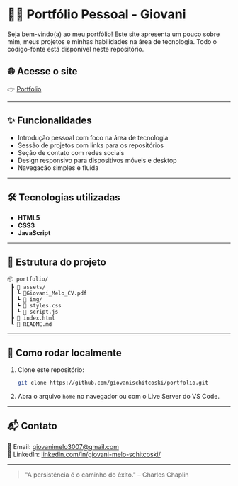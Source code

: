 # 🧑‍💻 Portfólio Pessoal - Giovani

Seja bem-vindo(a) ao meu portfólio! Este site apresenta um pouco sobre mim, meus projetos e minhas habilidades na área de tecnologia. Todo o código-fonte está disponível neste repositório.

## 🌐 Acesse o site

👉 [Portfolio](https://portfolio-giovani-melo.vercel.app/)  

---

## ✨ Funcionalidades

- Introdução pessoal com foco na área de tecnologia
- Sessão de projetos com links para os repositórios
- Seção de contato com redes sociais
- Design responsivo para dispositivos móveis e desktop
- Navegação simples e fluida

---

## 🛠️ Tecnologias utilizadas

- **HTML5**
- **CSS3**
- **JavaScript**

---

## 📁 Estrutura do projeto

```
📦 portfolio/
 ┣ 📁 assets/
 ┃ ┗ 📄Giovani_Melo_CV.pdf
 ┃ ┗ 📁 img/
 ┃ ┗ 📜 styles.css
 ┃ ┗ 📜 script.js
 ┣ 📜 index.html
 ┗ 📜 README.md
```

---

## 🚀 Como rodar localmente

1. Clone este repositório:
   ```bash
   git clone https://github.com/giovanischitcoski/portfolio.git
   ```
2. Abra o arquivo `home` no navegador ou com o Live Server do VS Code.

---

## 📬 Contato

📧 Email: [giovanimelo3007@gmail.com](mailto:giovanimelo3007@gmail.com)  
💼 LinkedIn: [linkedin.com/in/giovani-melo-schitcoski/](https://www.linkedin.com/in/giovani-melo-schitcoski)

---
> "A persistência é o caminho do êxito." – Charles Chaplin
